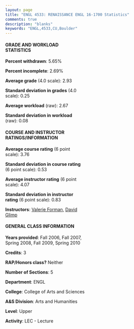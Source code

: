 ```yaml
---
layout: page
title: "ENGL 4533: RENAISSANCE ENGL 16-1700 Statistics"
comments: true
description: "blanks"
keywords: "ENGL,4533,CU,Boulder"
---
```

<head>
<script src="https://ajax.googleapis.com/ajax/libs/jquery/2.1.3/jquery.min.js"></script>
<script src="https://dl.dropboxusercontent.com/s/pc42nxpaw1ea4o9/highcharts.js?dl=0"></script>
<!-- <script src="../assets/js/highcharts.js"></script> -->
<style type="text/css">@font-face {
	font-family: "Bebas Neue";
	src: url(https://www.filehosting.org/file/details/544349/BebasNeue Regular.otf) format("opentype");
	}
	h1.Bebas { 
		font-family: "Bebas Neue", Verdana, Tahoma;
	}
</style>
</head>
<body>
	<div id="container" style="float: right; width: 45%; height: 88%; margin-left: 2.5%; margin-right: 2.5%;"></div>
	<script language="JavaScript">
		$(document).ready(function() {
		var chart = {type: 'column'};
		var title = {text: 'Grade Distribution'};
		var xAxis = {categories: ['A','B','C','D','F'],crosshair: true};
		var yAxis = {min: 0,title: {text: 'Percentage'}};
		var tooltip = {headerFormat: '<center><b><span style="font-size:20px">{point.key}</span></b></center>',
		               pointFormat: '<td style="padding:0"><b>{point.y:.1f}%</b></td>',
		               footerFormat: '</table>',shared: true,useHTML: true};
		var plotOptions = {column: {pointPadding: 0.0,borderWidth: 0}};  
		var credits = {enabled: false};var series= [{name: 'Percent',data: [27.11,48.94,20.5,0.0,3.46,]}];
		var json = {};
		json.chart = chart;
		json.title = title;
		json.tooltip = tooltip;
		json.xAxis = xAxis;
		json.yAxis = yAxis;  
		json.series = series;
		json.plotOptions = plotOptions;  
		json.credits = credits;
		$('#container').highcharts(json);
	});
	</script>
</body>
			   
#### GRADE AND WORKLOAD STATISTICS

**Percent withdrawn**: 5.65%

**Percent incomplete**: 2.69%

**Average grade** (4.0 scale): 2.93

**Standard deviation in grades** (4.0 scale): 0.25

**Average workload** (raw): 2.67

**Standard deviation in workload** (raw): 0.08

#### COURSE AND INSTRUCTOR RATINGS/INFORMATION

**Average course rating** (6 point scale): 3.76

**Standard deviation in course rating** (6 point scale): 0.53

**Average instructor rating** (6 point scale): 4.07

**Standard deviation in instructor rating** (6 point scale): 0.83

**Instructors**: <a href='../../instructors/Valerie_Forman'>Valerie Forman</a>, <a href='../../instructors/David_Glimp'>David Glimp</a>

#### GENERAL CLASS INFORMATION

**Years provided**: Fall 2006, Fall 2007, Spring 2008, Fall 2009, Spring 2010

**Credits**: 3

**RAP/Honors class?** Neither

**Number of Sections**: 5

**Department**: ENGL

**College**: College of Arts and Sciences

**A&S Division**: Arts and Humanities

**Level**: Upper

**Activity**: LEC - Lecture
